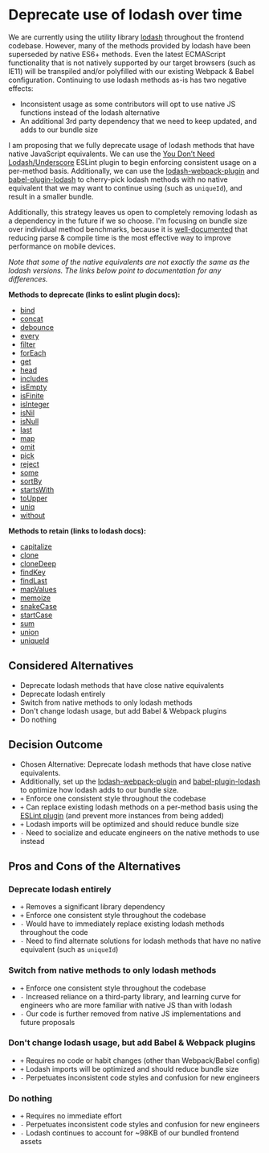 # Deprecate use of lodash over time

We are currently using the utility library [lodash](https://lodash.com/) throughout the frontend codebase. However, many of the methods provided by lodash have been superseded by native ES6+ methods. Even the latest ECMAScript functionality that is not natively supported by our target browsers (such as IE11) will be transpiled and/or polyfilled with our existing Webpack & Babel configuration. Continuing to use lodash methods as-is has two negative effects:

- Inconsistent usage as some contributors will opt to use native JS functions instead of the lodash alternative
- An additional 3rd party dependency that we need to keep updated, and adds to our bundle size

I am proposing that we fully deprecate usage of lodash methods that have native JavaScript equivalents. We can use the [You Don’t Need Lodash/Underscore](https://github.com/you-dont-need/You-Dont-Need-Lodash-Underscore) ESLint plugin to begin enforcing consistent usage on a per-method basis. Additionally, we can use the [lodash-webpack-plugin](https://www.npmjs.com/package/lodash-webpack-plugin) and [babel-plugin-lodash](https://www.npmjs.com/package/babel-plugin-lodash) to cherry-pick lodash methods with no native equivalent that we may want to continue using (such as `uniqueId`), and result in a smaller bundle.

Additionally, this strategy leaves us open to completely removing lodash as a dependency in the future if we so choose. I'm focusing on bundle size over individual method benchmarks, because it is [well-documented](https://medium.com/dev-channel/the-cost-of-javascript-84009f51e99e) that reducing parse & compile time is the most effective way to improve performance on mobile devices.

_Note that some of the native equivalents are not exactly the same as the lodash versions. The links below point to documentation for any differences._

**Methods to deprecate (links to eslint plugin docs):**

- [bind](https://github.com/you-dont-need/You-Dont-Need-Lodash-Underscore#_bind)
- [concat](https://github.com/you-dont-need/You-Dont-Need-Lodash-Underscore#_concat)
- [debounce](https://github.com/you-dont-need/You-Dont-Need-Lodash-Underscore#_debounce)
- [every](https://github.com/you-dont-need/You-Dont-Need-Lodash-Underscore#_every)
- [filter](https://github.com/you-dont-need/You-Dont-Need-Lodash-Underscore#_filter)
- [forEach](https://github.com/you-dont-need/You-Dont-Need-Lodash-Underscore#_each)
- [get](https://github.com/you-dont-need/You-Dont-Need-Lodash-Underscore#_get)
- [head](https://github.com/you-dont-need/You-Dont-Need-Lodash-Underscore#_head-and-_tail)
- [includes](https://github.com/you-dont-need/You-Dont-Need-Lodash-Underscore#_includes)
- [isEmpty](https://github.com/you-dont-need/You-Dont-Need-Lodash-Underscore#_isempty)
- [isFinite](https://github.com/you-dont-need/You-Dont-Need-Lodash-Underscore#_isfinite)
- [isInteger](https://github.com/you-dont-need/You-Dont-Need-Lodash-Underscore#_isInteger)
- [isNil](https://github.com/you-dont-need/You-Dont-Need-Lodash-Underscore#_isnil)
- [isNull](https://github.com/you-dont-need/You-Dont-Need-Lodash-Underscore#_isnull)
- [last](https://github.com/you-dont-need/You-Dont-Need-Lodash-Underscore#_last)
- [map](https://github.com/you-dont-need/You-Dont-Need-Lodash-Underscore#_map)
- [omit](https://github.com/you-dont-need/You-Dont-Need-Lodash-Underscore#_omit)
- [pick](https://github.com/you-dont-need/You-Dont-Need-Lodash-Underscore#_pick)
- [reject](https://github.com/you-dont-need/You-Dont-Need-Lodash-Underscore#_reject)
- [some](https://github.com/you-dont-need/You-Dont-Need-Lodash-Underscore#_some)
- [sortBy](https://github.com/you-dont-need/You-Dont-Need-Lodash-Underscore#_sortby-and-_orderby)
- [startsWith](https://github.com/you-dont-need/You-Dont-Need-Lodash-Underscore#_startsWith)
- [toUpper](https://github.com/you-dont-need/You-Dont-Need-Lodash-Underscore#_toupper)
- [uniq](https://github.com/you-dont-need/You-Dont-Need-Lodash-Underscore#_uniq)
- [without](https://github.com/you-dont-need/You-Dont-Need-Lodash-Underscore#_without)

**Methods to retain (links to lodash docs):**

- [capitalize](https://lodash.com/docs/4.17.15#capitalize)
- [clone](https://lodash.com/docs/4.17.15#clone)
- [cloneDeep](https://lodash.com/docs/4.17.15#cloneDeep)
- [findKey](https://lodash.com/docs/4.17.15#findKey)
- [findLast](https://lodash.com/docs/4.17.15#findLast)
- [mapValues](https://lodash.com/docs/4.17.15#mapValues)
- [memoize](https://lodash.com/docs/4.17.15#memoize)
- [snakeCase](https://lodash.com/docs/4.17.15#snakeCase)
- [startCase](https://lodash.com/docs/4.17.15#startCase)
- [sum](https://lodash.com/docs/4.17.15#sum)
- [union](https://lodash.com/docs/4.17.15#union)
- [uniqueId](https://lodash.com/docs/4.17.15#uniqueId)

## Considered Alternatives

- Deprecate lodash methods that have close native equivalents
- Deprecate lodash entirely
- Switch from native methods to only lodash methods
- Don't change lodash usage, but add Babel & Webpack plugins
- Do nothing

## Decision Outcome

- Chosen Alternative: Deprecate lodash methods that have close native equivalents.
- Additionally, set up the [lodash-webpack-plugin](https://www.npmjs.com/package/lodash-webpack-plugin) and [babel-plugin-lodash](https://www.npmjs.com/package/babel-plugin-lodash) to optimize how lodash adds to our bundle size.
- `+` Enforce one consistent style throughout the codebase
- `+` Can replace existing lodash methods on a per-method basis using the [ESLint plugin](https://github.com/you-dont-need/You-Dont-Need-Lodash-Underscore) (and prevent more instances from being added)
- `+` Lodash imports will be optimized and should reduce bundle size
- `-` Need to socialize and educate engineers on the native methods to use instead

## Pros and Cons of the Alternatives

### Deprecate lodash entirely

- `+` Removes a significant library dependency
- `+` Enforce one consistent style throughout the codebase
- `-` Would have to immediately replace existing lodash methods throughout the code
- `-` Need to find alternate solutions for lodash methods that have no native equivalent (such as `uniqueId`)

### Switch from native methods to only lodash methods

- `+` Enforce one consistent style throughout the codebase
- `-` Increased reliance on a third-party library, and learning curve for engineers who are more familiar with native JS than with lodash
- `-` Our code is further removed from native JS implementations and future proposals

### Don't change lodash usage, but add Babel & Webpack plugins

- `+` Requires no code or habit changes (other than Webpack/Babel config)
- `+` Lodash imports will be optimized and should reduce bundle size
- `-` Perpetuates inconsistent code styles and confusion for new engineers

### Do nothing

- `+` Requires no immediate effort
- `-` Perpetuates inconsistent code styles and confusion for new engineers
- `-` Lodash continues to account for ~98KB of our bundled frontend assets
